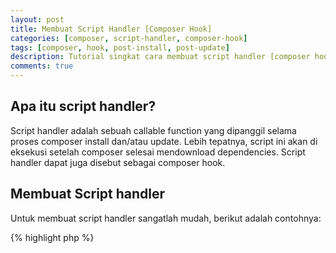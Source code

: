 ```yaml
---
layout: post
title: Membuat Script Handler [Composer Hook]
categories: [composer, script-handler, composer-hook]
tags: [composer, hook, post-install, post-update]
description: Tutorial singkat cara membuat script handler [composer hook] untuk otomatisasi "task" yang akan dijalankan ketika composer install atau composer update. 
comments: true
---
```


## Apa itu script handler?

Script handler adalah sebuah callable function yang dipanggil selama proses composer install dan/atau update. Lebih tepatnya, script ini akan di eksekusi setelah composer selesai
mendownload dependencies. Script handler dapat juga disebut sebagai composer hook.

## Membuat Script handler

Untuk membuat script handler sangatlah mudah, berikut adalah contohnya:

{% highlight php %}
<?php

namespace Composer\Hook;

use Sensio\Bundle\DistributionBundle\Composer\ScriptHandler;
use Composer\Script\CommandEvent;

class DoctrineClearCache extends ScriptHandler
{
    public static function doctrineClearCache(CommandEvent $event)
    {
        $options = self::getOptions($event);
        $appDir = $options['symfony-app-dir'];

        if (!is_dir($appDir)) {
            echo 'The symfony-app-dir ('.$appDir.') specified in composer.json was not found in '.getcwd().', can not clear the cache.'.PHP_EOL;

            return;
        }

        static::executeCommand($event, $appDir, 'doctrine:cache:clear-metadata', $options['process-timeout']);
        static::executeCommand($event, $appDir, 'doctrine:cache:clear-query', $options['process-timeout']);
        static::executeCommand($event, $appDir, 'doctrine:cache:clear-result', $options['process-timeout']);
    }
}
{% endhighlight %}

Script diatas akan menghapus doctrine cache yaitu metadata, query dan juga result cache.

## Register Script handler ke composer.json

Script diatas tinggal kita registerkan di composer.json

{% highlight json %}
{
    "scripts": {
        "post-install-cmd": [
            "Composer\\Hook\\DoctrineClearCache::doctrineClearCache"
        ],
        "post-update-cmd": [
            "Composer\\Hook\\DoctrineClearCache::doctrineClearCache"
        ]
    }
}
{% endhighlight %}

Mudah bukan? Semoga bermanfaat 